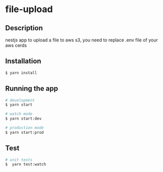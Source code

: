 # file-upload

## Description

nestjs app to upload a file to aws s3,
you need to replace .env file of your aws cerds 

## Installation

```bash
$ yarn install
```

## Running the app

```bash
# development
$ yarn start

# watch mode
$ yarn start:dev

# production mode
$ yarn start:prod
```

## Test

```bash
# unit tests
$  yarn test:watch
